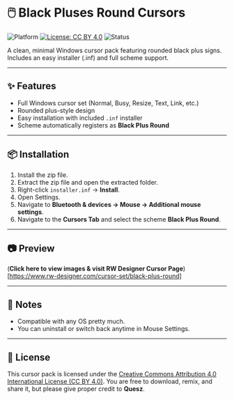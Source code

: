 # 🖱️ Black Pluses Round Cursors

![Platform](https://img.shields.io/badge/platform-Windows-blue?logo=windows)
[![License: CC BY 4.0](https://img.shields.io/badge/License-CC%20BY%204.0-lightgrey.svg)](LICENSE.txt)
![Status](https://img.shields.io/badge/status-active-success)

A clean, minimal Windows cursor pack featuring rounded black plus signs. Includes an easy installer (.inf) and full scheme support.

---

## ✨ Features
- Full Windows cursor set (Normal, Busy, Resize, Text, Link, etc.)
- Rounded plus-style design
- Easy installation with included `.inf` installer
- Scheme automatically registers as **Black Plus Round**

---

## 📦 Installation
1. Install the zip file.
2. Extract the zip file and open the extracted folder.
3. Right-click `installer.inf` → **Install**.
4. Open Settings.
5. Navigate to **Bluetooth & devices → Mouse → Additional mouse settings**.
6. Navigate to the **Cursors Tab** and select the scheme **Black Plus Round**.

---

## 📷 Preview
(**Click here to view images & visit RW Designer Cursor Page**)[https://www.rw-designer.com/cursor-set/black-plus-round]

---

## 📝 Notes
- Compatible with any OS pretty much.
- You can uninstall or switch back anytime in Mouse Settings.

---

## 📜 License
This cursor pack is licensed under the [Creative Commons Attribution 4.0 International License (CC BY 4.0)](LICENSE.txt).
You are free to download, remix, and share it, but please give proper credit to **Quesz**.
